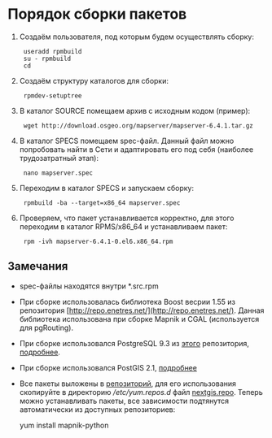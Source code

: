 Порядок сборки пакетов
======================

1. Создаём пользователя, под которым будем осуществлять сборку:

        useradd rpmbuild
        su - rpmbuild
        cd

2. Создаём структуру каталогов для сборки:

        rpmdev-setuptree

3. В каталог SOURCE помещаем архив с исходным кодом (пример):

        wget http://download.osgeo.org/mapserver/mapserver-6.4.1.tar.gz 

4. В каталог SPECS помещаем spec-файл. Данный файл можно попробовать найти
   в Сети и адаптировать его под себя (наиболее трудозатратный этап):

        nano mapserver.spec

5. Переходим в каталог SPECS и запускаем сборку:

        rpmbuild -ba --target=x86_64 mapserver.spec

6. Проверяем, что пакет устанавливается корректно, для этого переходим в каталог RPMS/x86_64 и устанавливаем пакет:

        rpm -ivh mapserver-6.4.1-0.el6.x86_64.rpm

Замечания
---------
        
* spec-файлы находятся внутри *.src.rpm
* При сборке использовалась библиотека Boost весрии 1.55 из репозитория [http://repo.enetres.net/](http://repo.enetres.net/). Данная библиотека использована при сборке Mapnik и CGAL (используется для pgRouting).
* При сборке использовался PostgreSQL 9.3 из [этого](http://yum.postgresql.org/9.3/redhat/rhel-6-x86_64/pgdg-centos93-9.3-1.noarch.rpm) репозитория, [подробнее](http://wiki.postgresql.org/wiki/YUM_Installation).
* При сборке использовался PostGIS 2.1, [подробнее](http://trac.osgeo.org/postgis/wiki/UsersWikiPostGIS21CentOS6pgdg)
* Все пакеты выложены в [репозиторий](http://nextgis.ru/programs/centos/), для его использования скопируйте в директорию */etc/yum.repos.d* файл [nextgis.repo](http://nextgis.ru/programs/centos/nextgis.repo). Теперь можно устанавливать пакеты, все зависимости подтянутся автоматически из доступных репозиториев:

    yum install mapnik-python
